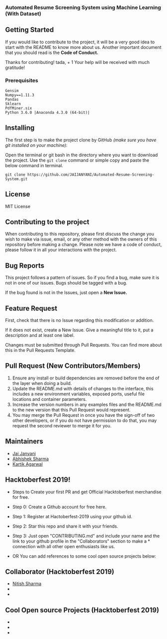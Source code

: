 ### Automated Resume Screening System using Machine Learning (With Dataset)


## Getting Started


If you would like to contribute to the project, it will be a very good idea to start with the README to know more about us. Another important document that you should read is the **Code of Conduct.**

Thanks for contributing! tada, + 1 Your help will be received with much gratitude!

### Prerequisites

    Gensim
    Numpy==1.11.3
    Pandas
    Sklearn
    PdfMiner.six
    Python 3.6.0 |Anaconda 4.3.0 (64-bit)|

## Installing


The first step is to make the project clone by GitHub _(make sure you have git installed on your machine)_:

Open the terminal or git bash in the directory where you want to download the project. Use the ``git clone`` command or simple copy and paste the below command in terminal.

``git clone https://github.com/JAIJANYANI/Automated-Resume-Screening-System.git``


## License
 MIT License

## Contributing to the project

When contributing to this repository, please first discuss the change you wish to make via issue,
email, or any other method with the owners of this repository before making a change. 
Please note we have a code of conduct, please follow it in all your interactions with the project.

## Bug Reports

This project follows a pattern of issues. So if you find a bug, make sure it is not in one of our issues. Bugs should be tagged with a bug.

If the bug found is not in the Issues, just open a **New Issue.**

## Feature Request

First, check that there is no Issue regarding this modification or addition.

If it does not exist, create a New Issue. Give a meaningful title to it, put a description and at least one label.

Changes must be submitted through Pull Requests. You can find more about this in the Pull Requests Template.

## Pull Request (New Contributors/Members)

1. Ensure any install or build dependencies are removed before the end of the layer when doing a 
   build.
2. Update the README.md with details of changes to the interface, this includes a new environment 
   variables, exposed ports, useful file locations and container parameters.
3. Increase the version numbers in any examples files and the README.md to the new version that this
   Pull Request would represent.
4. You may merge the Pull Request in once you have the sign-off of two other developers, or if you 
   do not have permission to do that, you may request the second reviewer to merge it for you.


## Maintainers

* [Jai Janyani](https://github.com/JAIJANYANI)
* [Abhishek Sharma](https://github.com/cryptoabhi)
* [Kartik Agarwal](https://github.com/kartik31)


## Hacktoberfest 2019!

* Steps to Create your first PR and get Official Hacktoberfest merchandise for free.
* Step 0: Create a Github account for free here.
* Step 1: Register at Hactoberfest-2019 using your github id.
* Step 2: Star this repo and share it with your friends.
* Step 3: Just open "CONTRIBUTING.md" and include your name and the link to your github profile in the "Collaborators" section to make a * connection with all other open enthusiasts like us.

* OR You can add references to some cool open source projects below:

## Collaborator (Hacktoberfest 2019)
* [Nitish Sharma](https://github.com/nitish81299)
*
*



## Cool Open source Projects (Hacktoberfest 2019)
* 
*
*


